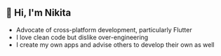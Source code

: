 ## 👋 Hi, I'm Nikita

- Advocate of cross-platform development, particularly Flutter
- I love clean code but dislike over-engineering
- I create my own apps and advise others to develop their own as well
